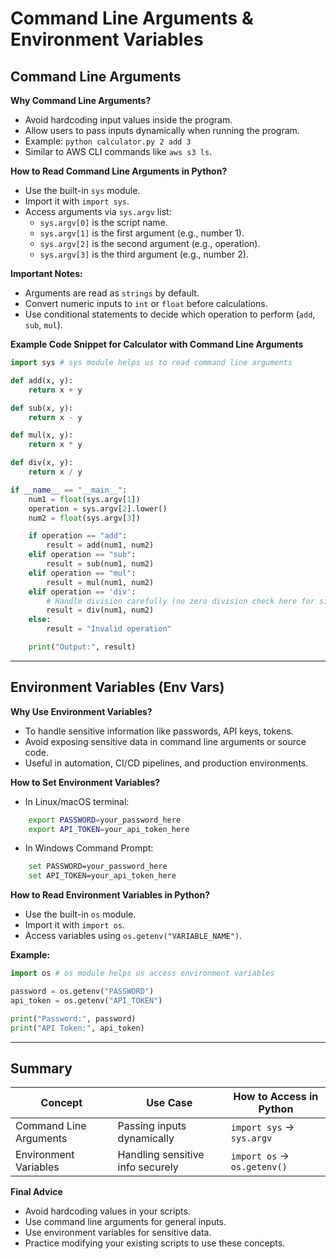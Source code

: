 # Command Line Arguments & Environment Variables

## Command Line Arguments

**Why Command Line Arguments?**

   - Avoid hardcoding input values inside the program.
   - Allow users to pass inputs dynamically when running the program.
   - Example: `python calculator.py 2 add 3`
   - Similar to AWS CLI commands like `aws s3 ls`.

**How to Read Command Line Arguments in Python?**

   - Use the built-in `sys` module.
   - Import it with `import sys`.
   - Access arguments via `sys.argv` list:
       - `sys.argv[0]` is the script name.
       - `sys.argv[1]` is the first argument (e.g., number 1).
       - `sys.argv[2]` is the second argument (e.g., operation).
       - `sys.argv[3]` is the third argument (e.g., number 2).

**Important Notes:**

   - Arguments are read as `strings` by default.
   - Convert numeric inputs to `int` or `float` before calculations.
   - Use conditional statements to decide which operation to perform (`add`, `sub`, `mul`).

**Example Code Snippet for Calculator with Command Line Arguments**

```python
import sys # sys module helps us to read command line arguments

def add(x, y):
    return x + y

def sub(x, y):
    return x - y

def mul(x, y):
    return x * y

def div(x, y):
    return x / y

if __name__ == "__main__":
    num1 = float(sys.argv[1])
    operation = sys.argv[2].lower()
    num2 = float(sys.argv[3])

    if operation == "add":
        result = add(num1, num2)
    elif operation == "sub":
        result = sub(num1, num2)
    elif operation == "mul":
        result = mul(num1, num2)
    elif operation == 'div':
        # Handle division carefully (no zero division check here for simplicity)
        result = div(num1, num2)
    else:
        result = "Invalid operation"

    print("Output:", result)
```
---

## Environment Variables (Env Vars)

**Why Use Environment Variables?**

   - To handle sensitive information like passwords, API keys, tokens.
   - Avoid exposing sensitive data in command line arguments or source code.
   - Useful in automation, CI/CD pipelines, and production environments.

**How to Set Environment Variables?**

   - In Linux/macOS terminal:
```bash
    export PASSWORD=your_password_here
    export API_TOKEN=your_api_token_here
```

   - In Windows Command Prompt:
```bash
    set PASSWORD=your_password_here
    set API_TOKEN=your_api_token_here
```

**How to Read Environment Variables in Python?**

   - Use the built-in `os` module.
   - Import it with `import os`.
   - Access variables using `os.getenv("VARIABLE_NAME")`.

**Example:**

```python
import os # os module helps us access environment variables

password = os.getenv("PASSWORD")
api_token = os.getenv("API_TOKEN")

print("Password:", password)
print("API Token:", api_token)
```

---

## Summary

| Concept                | Use Case                      | How to Access in Python     |
|-------------------------|-------------------------------|-----------------------------|
| Command Line Arguments  | Passing inputs dynamically    | `import sys` → `sys.argv`   |
| Environment Variables   | Handling sensitive info securely | `import os` → `os.getenv()` |

**Final Advice**

   - Avoid hardcoding values in your scripts.
   - Use command line arguments for general inputs.
   - Use environment variables for sensitive data.
   - Practice modifying your existing scripts to use these concepts.